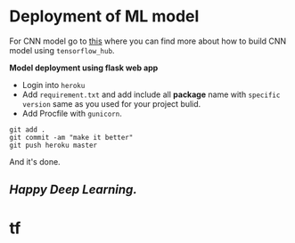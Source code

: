 # Deployment of ML model

For CNN model go to [this](https://github.com/Vivek2509/Dog_vs_cat) where you can find more about how to build CNN model using `tensorflow_hub`.

**Model deployment using flask web app**

- Login into `heroku`
- Add `requirement.txt` and add include all **package** name with `specific version` same as you used for your project bulid.
- Add Procfile with `gunicorn`.

```
git add . 
git commit -am "make it better"
git push heroku master

```
And it's done.

## *Happy Deep Learning.*
# tf
